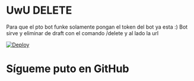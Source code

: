 # UwU DELETE

Para que el pto bot funke solamente pongan el token del bot ya esta :)
Bot sirve y eliminar de draft con el comando /delete y al lado la url

[![Deploy](https://www.herokucdn.com/deploy/button.svg)](https://heroku.com/deploy?template=https://github.com/KeimaSenpai/UwU-DELETE)


# Sígueme puto en GitHub
